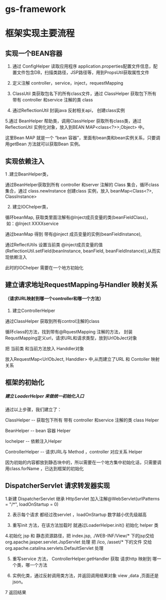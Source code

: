 # gs-framework

框架实现主要流程
=====

实现一个BEAN容器
-----


1. 通过 ConfigHelper 读取应用程序 application.properties配置文件信息，配置文件包含DB，扫描类路径，JSP路径等，用到PropsUtil获取属性文件

2. 定义注解 controller，service，inject，requestMapping

3. ClassUtil 类获取包名下的所有class文件，通过 ClassHelper 获取包下所有 带有 controller 和service 注解的类 class

4. 通过ReflectionUtil 封装java 反射相关api， 创建class实例

5.通过 BeanHelper 帮助类，调用ClassHelper 获取所有class类，通过 ReflectionUtil 实例化对象，放入到BEAN MAP<class<?>>,Object> 中。

这里Bean MAP 就是一个 “bean 容器”，里面有bean类和bean实例关系，只要调用getBean 方法就可以获取Bean 实例。

实现依赖注入
----
1 .建立BeanHelper类， 

通过BeanHelper获取到所有 controller 和server 注解的 Class 集合，循环class 集合，通过 class.newInstance 创建class 实例，放入 beanMap<Class<?>, ClassInstance> 

2. 建立IOChelper类， 

循环beanMap, 获取类里面注解有@Inject成员变量的类(beanFieldClass)，  如：@Inject XXXXservice 

通过beanMap 得到 带有@inject 成员变量的实例(beanFieldInstance), 

通过ReflectUtils 设置当前类 @inject成员变量的值 (ReflectionUtil.setField(beanInstance, beanField, beanFieldInstance)),从而实现依赖注入

此时的IOChelper 需要在一个地方初始化


建立请求地址RequestMapping与Handler 映射关系 
----
#### （请求URL映射到哪一个controller和哪一个方法）

1. 建立ControllerHelper 

通过ClassHelper 获取到所有control注解的class 

循环class的方法，找到带有@RquestMapping 注解的方法， 封装RequstMapping定义url，请求URL和请求类型，放到UrlObJect对象

把 当前类 和当前方法放入 Handdler对象 

放入RequestMap<UrlObJect, Handdler> 中,从而建立了URL 和 Contoller 映射关系

框架的初始化
----
##### 建立 LoaderHelper 来做统一初始化入口 

通过以上步骤，我们建立了： 

ClassHelper -- 获取包下所有 带有 controller 和service 注解的类 class Helper

BeanHelper -- bean 容器 Helper

Iochelper -- 依赖注入Helper

ControllerHelper  -- 请求URL与 Method ，controller 对应关系 Helper

因为初始的内容都放到静态块中的，所以需要在一个地方集中初始化话，只需要调用class.forName ，已达到框架的初始化


DispatcherServlet 请求转发器实现
----

1.新建 DispatcherServlet 继承 HttpServlet  加入注解@WebServlet(urlPatterns = "/*", loadOnStartup = 0)

2. 表示每个请求 都经过改servlet ，loadOnStartup 数字越小优先级越高

3. 重写init 方法，在该方法加载时 就通过LoaderHelper.init() 初始化 helper 类

4.初始化 jsp 和 静态资源路径，把 index.jsp, ./WEB-INF/View/* 下的jsp交给 org.apache.jasper.servlet.JspServlet  处理
把 /ico, /asset/* 下的文件 交给 org.apache.catalina.servlets.DefaultServlet 处理


5. 重写service 方法， ControllerHelper.getHandler 获取 请求http 映射到 哪一个类，哪一个方法

6. 实例化类，通过反射调用类方法，并返回调用结果对象 view ,data ,页面还是json。

7 返回结果





